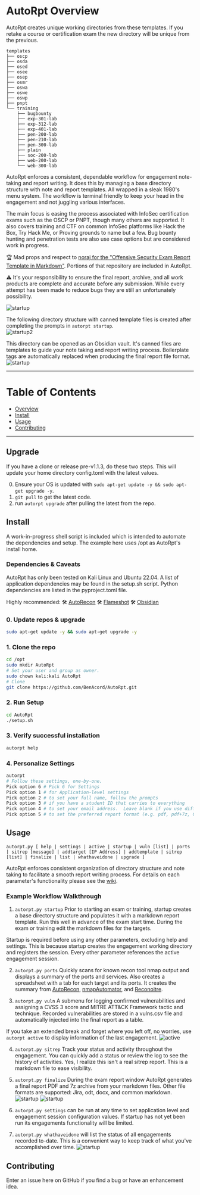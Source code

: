 # AutoRpt Overview
AutoRpt creates unique working directories from these templates.  If you retake a course or certification exam the new directory will be unique from the previous.

```
templates
├── oscp
├── osda
├── osed
├── osee
├── osep
├── osmr
├── oswa
├── oswe
├── oswp
├── pnpt
└── training
    ├── bugbounty
    ├── exp-301-lab
    ├── exp-312-lab
    ├── exp-401-lab
    ├── pen-200-lab
    ├── pen-210-lab
    ├── pen-300-lab
    ├── plain
    ├── soc-200-lab
    ├── web-200-lab
    └── web-300-lab
```

AutoRpt enforces a consistent, dependable workflow for engagement note-taking and report writing.
It does this by managing a base directory structure with note and report templates.  All wrapped in a sleak 1980's menu system.  The workflow is terminal friendly to keep your head in the engagement and not juggling various interfaces.

The main focus is easing the process associated with InfoSec certification exams such as the OSCP or PNPT, though many others are supported.  It also covers training and CTF on common InfoSec platforms like Hack the Box, Try Hack Me, or Proving grounds to name but a few.  Bug bounty hunting and penetration tests are also use case options but are considered work in progress.

:trophy: Mad props and respect to [noraj for the "Offensive Security Exam Report Template in Markdown"](https://github.com/noraj/OSCP-Exam-Report-Template-Markdown).  Portions of that repository are included in AutoRpt.

:warning: It's your responsibility to ensure the final report, archive, and all work products are complete and accurate before any submission.  While every attempt has been made to reduce bugs they are still an unfortunately possibility.


![startup](https://github.com/BenAcord/wiki-images/raw/main/AutoRpt/2-startup-1.jpeg "AutoRpt startup screenshot for an OSCP exam attempt")

The following directory structure with canned template files is created after completing the prompts in `autorpt startup`.  
![startup2](https://github.com/BenAcord/wiki-images/raw/main/AutoRpt/2-startup-2.jpeg "Resulting directory structure created")

This directory can be opened as an Obsidian vault.  It's canned files are templates to guide your note taking and report writing process.  Boilerplate tags are automatically replaced when producing the final report file format.
![startup](https://github.com/BenAcord/wiki-images/raw/main/AutoRpt/20-obsidian-0.jpeg "Using Obsidian to write your report with canned files")


---

# Table of Contents

* [Overview](#AutoRpt)
* [Install](#Install)
* [Usage](#Usage)
* [Contributing](#Contributing)

---

## Upgrade
If you have a clone or release pre-v1.1.3, do these two steps.  This will update your home directory config.toml with the latest values.

0. Ensure your OS is updated with `sudo apt-get update -y && sudo apt-get upgrade -y`.
1. `git pull` to get the latest code.
2. run `autorpt upgrade` after pulling the latest from the repo.


## Install

A work-in-progress shell script is included which is intended to automate the dependencies and setup.  The example here uses /opt as AutoRpt's install home.

### Dependencies & Caveats
AutoRpt has only been tested on Kali Linux and Ubuntu 22.04.  A list of application dependencies may be found in the setup.sh script.  Python dependencies are listed in the pyproject.toml file.


Highly recommended:
:hammer_and_wrench: [AutoRecon](https://github.com/Tib3rius/AutoRecon)
:hammer_and_wrench: [Flameshot](https://flameshot.org/)
:hammer_and_wrench: [Obsidian](https://obsidian.md/)

### 0. Update repos & upgrade
```Bash
sudo apt-get update -y && sudo apt-get upgrade -y
```

### 1. Clone the repo
```Bash
cd /opt
sudo mkdir AutoRpt
# Set your user and group as owner.
sudo chown kali:kali AutoRpt
# Clone
git clone https://github.com/BenAcord/AutoRpt.git
```

### 2. Run Setup
```Bash
cd AutoRpt
./setup.sh
```

### 3. Verify successful installation
```Bash
autorpt help
```

### 4. Personalize Settings
```Bash
autorpt
# Follow these settings, one-by-one.
Pick option 6 # Pick 6 for Settings
Pick option 1 # for Application-level settings
Pick option 2 # to set your full name, follow the prompts
Pick option 3 # if you have a student ID that carries to everything
Pick option 4 # to set your email address.  Leave blank if you use different accounts for various use cases (e.g. bug bounty, training)
Pick option 5 # to set the preferred report format (e.g. pdf, pdf+7z, GitHub Markdown)
```

## Usage
`autorpt.py [ help | settings | active | startup | vuln [list] | ports | sitrep [message] | addtarget [IP Address] | addtemplate | sitrep [list] | finalize | list | whathaveidone | upgrade ]`

AutoRpt enforces consistent organization of directory structure and note taking to facilitate a smooth report writing process.  For details on each parameter's functionality please see the [wiki](https://github.com/BenAcord/AutoRpt/wiki).

### Example Workflow Walkthrough
1. `autorpt.py startup` Prior to starting an exam or training, startup creates a base directory structure and populates it with a markdown report template.  Run this well in advance of the exam start time.  During the exam or training edit the markdown files for the targets.  

Startup is required before using any other parameters, excluding help and settings.  This is because startup creates the engagement working directory and registers the session.  Every other parameter references the active engagement session.

2. `autorpt.py ports` Quickly scans for known recon tool nmap output and displays a summary of the ports and services.  Also creates a spreadsheet with a tab for each target and its ports.  It creates the summary from [AutoRecon](https://github.com/Tib3rius/AutoRecon), [nmapAutomator](https://github.com/21y4d/nmapAutomator), and [Reconoitre](https://github.com/codingo/Reconnoitre).

3. `autorpt.py vuln` A submenu for logging confirmed vulnerabilities and assigning a CVSS 3 score and MITRE ATT&CK Framework tactic and technique.  Recorded vulnerabilities are stored in a vulns.csv file and automatically injected into the final report as a table.

If you take an extended break and forget where you left off, no worries, use `autorpt active` to display information of the last engagement.
![active](https://github.com/BenAcord/wiki-images/raw/main/AutoRpt/6-active.jpeg "Active engagement")


4. `autorpt.py sitrep` Track your status and activity throughout the engagement.  You can quickly add a status or review the log to see the history of activities.  Yes, I realize this isn't a real sitrep report.  This is a markdown file to ease visibility.

5. `autorpt.py finalize` During the exam report window AutoRpt generates a final report PDF and 7z archive from your markdown files.  Other file formats are supported: Jira, odt, docx, and common markdown.
![startup](https://github.com/BenAcord/wiki-images/raw/main/AutoRpt/7-finalize-0.jpg "Finalizing a report")
![startup](https://github.com/BenAcord/wiki-images/raw/main/AutoRpt/7-finalize-1.jpg "Final report")

6. `autorpt.py settings` can be run at any time to set application level and engagement session configuration values.  If startup has not yet been run its engagements functionality will be limited.
   
7. `autorpt.py whathaveidone` will list the status of all engagements recorded to-date.  This is a convenient way to keep track of what you've accomplished over time.
![startup](https://github.com/BenAcord/wiki-images/raw/main/AutoRpt/whathaveidone-00.jpg "Audit trail summary")


## Contributing
Enter an issue here on GitHub if you find a bug or have an enhancement idea.
